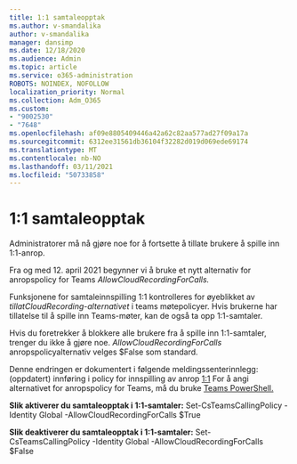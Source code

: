 ```yaml
---
title: 1:1 samtaleopptak
ms.author: v-smandalika
author: v-smandalika
manager: dansimp
ms.date: 12/18/2020
ms.audience: Admin
ms.topic: article
ms.service: o365-administration
ROBOTS: NOINDEX, NOFOLLOW
localization_priority: Normal
ms.collection: Adm_O365
ms.custom:
- "9002530"
- "7648"
ms.openlocfilehash: af09e8805409446a42a62c82aa577ad27f09a17a
ms.sourcegitcommit: 6312ee31561db36104f32282d019d069ede69174
ms.translationtype: MT
ms.contentlocale: nb-NO
ms.lasthandoff: 03/11/2021
ms.locfileid: "50733858"
---
```

# <a name="11-call-recording"></a>1:1 samtaleopptak

Administratorer må nå gjøre noe for å fortsette å tillate brukere å spille inn 1:1-anrop.
 
Fra og med 12. april 2021 begynner vi å bruke et nytt alternativ for anropspolicy for Teams *AllowCloudRecordingForCalls.* 

Funksjonene for samtaleinnspilling 1:1 kontrolleres for øyeblikket av *tillatCloudRecording-alternativet* i teams møtepolicyer. Hvis brukerne har tillatelse til å spille inn Teams-møter, kan de også ta opp 1:1-samtaler.

Hvis du foretrekker å blokkere alle brukere fra å spille inn 1:1-samtaler, trenger du ikke å gjøre noe. *AllowCloudRecordingForCalls* anropspolicyalternativ velges $False som standard.

Denne endringen er dokumentert i følgende meldingssenterinnlegg: (oppdatert) innføring i policy for innspilling av anrop [1:1](https://portal.microsoft.com/Adminportal/Home?ref=MessageCenter/:/messages/MC238796) For å angi alternativet for anropspolicy for Teams, må du bruke [Teams PowerShell.](https://docs.microsoft.com/microsoftteams/teams-powershell-install)

**Slik aktiverer du samtaleopptak i 1:1-samtaler:** Set-CsTeamsCallingPolicy -Identity Global -AllowCloudRecordingForCalls $True

**Slik deaktiverer du samtaleopptak i 1:1-samtaler:** Set-CsTeamsCallingPolicy -Identity Global -AllowCloudRecordingForCalls $False

